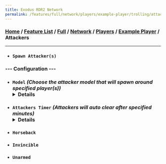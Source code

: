 ```yaml
---
title: Exodus RDR2 Network
permalink: /features/full/network/players/example-player/trolling/attackers
---
```

### [Home](/) / [Feature List](/features) / [Full](/features/full) / [Network](/features/full/network) / [Players](/features/full/network/players) / [Example Player](/features/full/network/players/example-player) / Attackers
---
- ### `Spawn Attacker(s)`
### --- Configuration ---
- ### `Model` *(Choose the attacker model that will spawn around specified player(s))* <details>`Predator` / `Robot` / `Vampire` / `Two Headed Skeleton` / `Nude` / `Donkey Woman` / `Agnes Dowd`</details>
- ### `Attackers Timer` *(Attackers will auto clear after specified minutes)* <details>`1 min` / `2 min` / `3 min` / `4 min` / `5 min` / `6 min` / `7 min` / `8 min` / `9 min` / `10 min`</details>
- ### `Horseback`
- ### `Invincible`
- ### `Unarmed`
